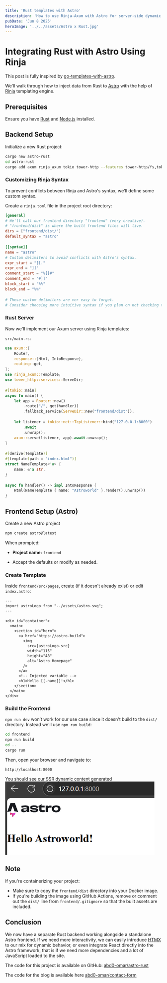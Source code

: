 ```yaml
---
title: 'Rust templates with Astro'
description: 'How to use Rinja-Axum with Astro for server-side dynamic data injection'
pubDate: 'Jun 8 2025'
heroImage: '../../assets/Astro x Rust.jpg'
---
```

# Integrating Rust with Astro Using Rinja
This post is fully inspired by [go-templates-with-astro](https://www.wingravity.com/blog/go-templates-with-astro).


We'll walk through how to inject data from Rust to [Astro](https://astro.build) with the help of [Rinja](https://rinja.readthedocs.io/) templating engine.

## Prerequisites

Ensure you have [Rust](https://www.rust-lang.org/tools/install) and [Node.js](https://nodejs.org/en/download/) installed.

## Backend Setup

Initialize a new Rust project:

```bash
cargo new astro-rust
cd astro-rust
cargo add axum rinja_axum tokio tower-http --features tower-http/fs,tokio/rt-multi-thread
```

### Customizing Rinja Syntax

To prevent conflicts between Rinja and Astro's syntax, we'll define some custom syntax.

Create a `rinja.toml` file in the project root directory:

```toml
[general]
# We'll call our frontend directory "frontend" (very creative).
# "frontend/dist" is where the built frontend files will live.
dirs = ["frontend/dist/"]
default_syntax = "astro"

[[syntax]]
name = "astro"
# Custom delimiters to avoid conflicts with Astro's syntax.
expr_start = "[[."
expr_end = "]]"
comment_start = "%[[#"
comment_end = "#]]"
block_start = "%%"
block_end = "%%"

# These custom delimiters are ver easy to forget.
# Consider choosing more intuitive syntax if you plan on not checking this file every once and a while.
```

### Rust Server

Now we'll implement our Axum server using Rinja templates:

`src/main.rs`:

```rust
use axum::{
    Router,
    response::{Html, IntoResponse},
    routing::get,
};
use rinja_axum::Template;
use tower_http::services::ServeDir;

#[tokio::main]
async fn main() {
    let app = Router::new()
        .route("/", get(handler))
        .fallback_service(ServeDir::new("frontend/dist"));

    let listener = tokio::net::TcpListener::bind("127.0.0.1:8000")
        .await
        .unwrap();
    axum::serve(listener, app).await.unwrap();
}

#[derive(Template)]
#[template(path = "index.html")]
struct NameTemplate<'a> {
    name: &'a str,
}

async fn handler() -> impl IntoResponse {
    Html(NameTemplate { name: "Astroworld" }.render().unwrap())
}
```

## Frontend Setup (Astro)

Create a new Astro project 

```bash
npm create astro@latest
```

When prompted:

- **Project name:** `frontend`
    
- Accept the defaults or modify as needed.
    

### Create Template

Inside `frontend/src/pages`, create (if it doesn't already exist) or edit `index.astro`:

```astro
---
import astroLogo from "../assets/astro.svg";
---

<div id="container">
  <main>
    <section id="hero">
      <a href="https://astro.build">
        <img
          src={astroLogo.src}
          width="115"
          height="48"
          alt="Astro Homepage"
        />
      </a>
      <!-- Injected variable -->
      <h1>Hello [[.name]]!</h1>
    </section>
  </main>
</div>
```

### Build the Frontend

`npm run dev` won’t work for our use case since it doesn't build to the `dist/` directory. Instead we'll use `npm run build`:

```bash
cd frontend
npm run build
cd ..
cargo run
```

Then, open your browser and navigate to:

```
http://localhost:8000
```

You should see our SSR dynamic content generated
![Injected Data Rendered](../../assets/Astroworld.png)

## Note

If you're containerizing your project:

- Make sure to copy the `frontend/dist` directory into your Docker image.
- If you're building the image using GitHub Actions, remove or comment out the `dist/` line from `frontend/.gitignore` so that the built assets are included.
    
## Conclusion

We now have a separate Rust backend working alongside a standalone Astro frontend. If we need more interactivity, we can easily introduce [HTMX](https://htmx.org/) to our mix for dynamic behavior, or even integrate React directly into the Astro framework, that is if we need more dependencies and a lot of JavaScript loaded to the site.

The code for this project is available on GitHub:
[abd0-omar/astro-rust](https://github.com/abd0-omar/astro-rust)

The code for the blog is available here
[abd0-omar/contact-form](https://github.com/abd0-omar/contact-form)
